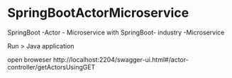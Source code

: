 # SpringBootActorMicroservice
SpringBoot -Actor - Microservice with SpringBoot- industry -Microservice


Run > Java application

open broweser
http://localhost:2204/swagger-ui.html#/actor-controller/getActorsUsingGET
